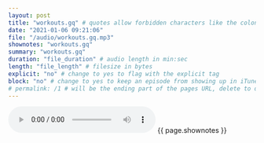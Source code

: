 ```yaml
---
layout: post
title: "workouts.gq" # quotes allow forbidden characters like the colon
date: "2021-01-06 09:21:06"
file: "/audio/workouts.gq.mp3"
shownotes: "workouts.gq"
summary: "workouts.gq"
duration: "file_duration" # audio length in min:sec
length: "file_length" # filesize in bytes
explicit: "no" # change to yes to flag with the explicit tag
block: "no" # change to yes to keep an episode from showing up in iTunes
# permalink: /1 # will be the ending part of the pages URL, delete to default to the title
---
```


<audio controls>
<source src="{{site.url}}{{site.baseurl}}{{ page.file }}" type="audio/x-mp3">
Your browser does not support the audio element.
</audio>
{{ page.shownotes }}
